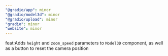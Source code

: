 ```yaml
---
"@gradio/app": minor
"@gradio/model3d": minor
"@gradio/upload": minor
"gradio": minor
"website": minor
---
```


feat:Adds `height` and `zoom_speed` parameters to `Model3D` component, as well as a button to reset the camera position
